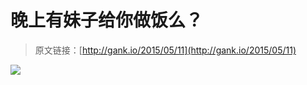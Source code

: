 # 晚上有妹子给你做饭么？

> 原文链接：[http://gank.io/2015/05/11](http://gank.io/2015/05/11)

![](http://ww1.sinaimg.cn/large/610dc034jw1es0jgf2v91j20go0p2ab1.jpg)

